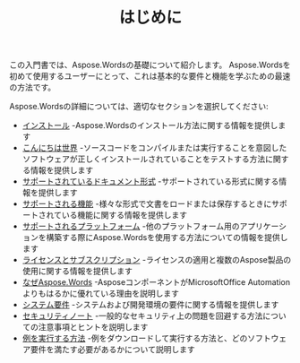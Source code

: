 ﻿---
title: はじめに
second_title: Aspose.WordsのためのJava
articleTitle: はじめに
linktitle: はじめに
type: docs
description: "あなたのビジネスのためのAspose.Wordsの価値を実現するために開始するためにAspose.WordsforJavaの基礎のためのこの導入を使用しなさい。"
weight: 10
url: /ja/java/getting-started/
timestamp: 2024-09-25-11-08-55
---

この入門書では、Aspose.Wordsの基礎について紹介します。 Aspose.Wordsを初めて使用するユーザーにとって、これは基本的な要件と機能を学ぶための最速の方法です。

Aspose.Wordsの詳細については、適切なセクションを選択してください:

- [インストール](/words/java/installation/) -Aspose.Wordsのインストール方法に関する情報を提供します
- [こんにちは世界](/words/java/hello-world/) -ソースコードをコンパイルまたは実行することを意図したソフトウェアが正しくインストールされていることをテストする方法に関する情報を提供します
- [サポートされているドキュメント形式](/words/java/supported-document-formats/) -サポートされている形式に関する情報を提供します
- [サポートされる機能](/words/java/features/) -様々な形式で文書をロードまたは保存するときにサポートされている機能に関する情報を提供します
- [サポートされるプラットフォーム](/words/java/platforms-and-interoperability/) -他のプラットフォーム用のアプリケーションを構築する際にAspose.Wordsを使用する方法についての情報を提供します
- [ライセンスとサブスクリプション](/words/java/licensing/) -ライセンスの適用と複数のAspose製品の使用に関する情報を提供します
- [なぜAspose.Words](/words/java/aspose-words-or-other-solutions/) -AsposeコンポーネントがMicrosoftOffice Automationよりもはるかに優れている理由を説明します
- [システム要件](/words/java/system-requirements/) -システムおよび開発環境の要件に関する情報を提供します
- [セキュリティノート](/words/java/security/) -一般的なセキュリティ上の問題を回避する方法についての注意事項とヒントを説明します
- [例を実行する方法](/words/java/how-to-run-the-examples/) -例をダウンロードして実行する方法と、どのソフトウェア要件を満たす必要があるかについて説明します
